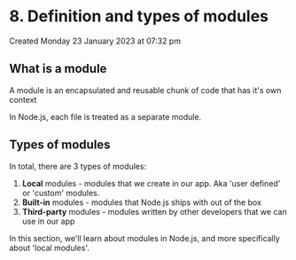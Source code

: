 # 8. Definition and types of modules
Created Monday 23 January 2023 at 07:32 pm

## What is a module
A module is an encapsulated and reusable chunk of code that has it's own context

In Node.js, each file is treated as a separate module.


## Types of modules
In total, there are 3 types of modules:
1. **Local** modules - modules that we create in our app. Aka 'user defined' or 'custom' modules.
2. **Built-in** modules - modules that Node.js ships with out of the box
3. **Third-party** modules - modules written by other developers that we can use in our app

In this section, we'll learn about modules in Node.js, and more specifically about 'local modules'.
